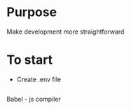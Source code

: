# Purpose

Make development more straightforward

# To start

- Create .env file

```

```

Babel - js compiler
